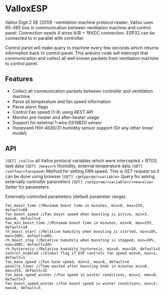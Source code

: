 # ValloxESP
Vallox Digit 2 SE (2010) -ventilation machine protocol reader. Vallox uses RS-485 bus in communication between ventilation machine and control panel. Connection needs 4 wires A/B + 19VDC connection. ESP32 can be connected to in parallel with controller. 

Control panel will make query to machine every few seconds which returns information back to control panel. This arduino code will intercept that communication and collect all well known packets from ventilation machine to control panel.

## Features
- Collect all communication packets between controller and ventilation machine
- Parse all temperature and fan speed information
- Parse alarm flags
- Control Fan speed (1-8) using REST API
- Monitor pre-heater and after-heater usage
- Support for external 1-wire DS18B20 sensor
- Honeywell HIH-4030/31 humidity sensor support (Or any other linear model)

## API
```[GET] /vallox``` all Vallox protocol variables which were intercepted + RTOS task data
```[GET] /measure``` Humidity, external temperature data
```[GET] /setfan/<fanspeed>``` Method for setting FAN speed. This is GET request so it can be done using browser
```[GET] /getparam/<variable>``` Query for asking externally controller parameters
```[GET] /setparam/<variable>/<newvalue>``` Setter for parameters

Externally controlled parameters (default parameter range):
```
fan_boost_time //Maximum boost time in minutes, min=0, max=255, default=60
fan_boost_speed //Fan boost speed when boosting is active, min=3, max=8, default=4
fan_min_boost_time //Minimum boost time in minutes, min=0, max=255, default=10
rh_boost_start //Relative humidity when boosting is started, min=10%, max=100%, default=40%
rh_boost_stop //Relative humidity when boosting is stopped, min=10%, max=100%, default=30%
rh_hysteresis //Relative humidity hysteresis, min=0, max=20, default=5
control_enabled //Global flag if ESP controls fan speed min=0, max=1, default=1
fan_base_speed //Fan base speed, min=3, max=8, default=4
penalty_timer //Time waited after boosting ends in minutes min=0, max=255, default=15
fan_base_speed_winter //Fan speed in winter conditions, min=2, max=8, default=3
fan_boost_speed_winter //Fan boost speed in winter conditions, min=2, max=8, default=5
```



